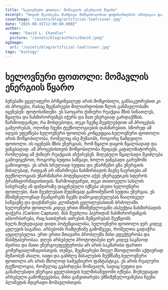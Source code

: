 ```yaml
---
title: "ხელოვნური ფოთოლი: მომავლის ენერგიის წყარო"
excerpt: "როგორ შეიძლება მარტივი მოწყობილობით ფოტოსინთეზის იმიტაცია და სუფთა ენერგიის წარმოება. ეს არის სრულიად სუფთა და უნარჩენო გზა ენერგიის მისაღებად."
coverImage: "/assets/blog/artificial-leaf/cover.jpg"
date: "2025-08-15T12:00:00.000Z"
author:
  name: "David L. Chandler"
  picture: "/assets/blog/authors/david.jpeg"
ogImage:
  url: "/assets/blog/artificial-leaf/cover.jpg"
tags: "biology"
---
```


# ხელოვნური ფოთოლი: მომავლის ენერგიის წყარო

ბუნებაში ყველაფერი ბრწყინვალედ არის მოწყობილი, განსაკუთრებით კი ის პროცესი, რასაც მცენარეები მილიარდობით წლის განმავლობაში იყენებენ: ფოტოსინთეზი. ეს საოცარი ქიმიური რეაქცია მზის სინათლეს, წყალსა და ნახშირორჟანგს იჭერს და მათ ენერგიად გარდაქმნის. წარმოიდგინეთ, რა მოხდებოდა, თუკი ჩვენც შევძლებდით ამ პროცესის გამეორებას, ოღონდ ჩვენი ტექნოლოგიების დახმარებით. სწორედ ამ იდეას ეფუძნება ხელოვნური ფოთლის კონცეფცია.ხელოვნური ფოთოლი არის მოწყობილობა, რომელიც ისე მუშაობს, როგორც ნამდვილი ფოთოლი. ის იყენებს მზის ენერგიას, რომ წყალი დაყოს წყალბადად და ჟანგბადად. ამ პროცესისთვის მოწყობილობა შეიცავს კატალიზატორებს, რომლებიც ამ ქიმიურ რეაქციას აჩქარებენ. მიღებული წყალბადი შეიძლება გამოვიყენოთ, როგორც სუფთა საწვავი, ხოლო ჟანგბადი გარემოში გამოიყოფა. ეს არის სრულიად სუფთა და უნარჩენო გზა ენერგიის მისაღებად, რადგან არ იწარმოება ნახშირბადის მავნე ნაერთები.ამ ტექნოლოგიას უზარმაზარი პოტენციალი აქვს ენერგეტიკის სფეროს ტრანსფორმაციისთვის. წარმოიდგინეთ, თუკი თითოეული სახლის სახურავზე ან ფანჯარაზე დაყენებული იქნება ასეთი ხელოვნური ფოთლები, მათ შეეძლებათ მუდმივად გამოიმუშაონ სუფთა ენერგია. ეს მნიშვნელოვნად შეამცირებს ჩვენს დამოკიდებულებას წიაღისეულ საწვავზე და დაეხმარება კლიმატის ცვლილებასთან ბრძოლაში. ხელოვნური ფოთლის კიდევ ერთი მნიშვნელოვანი ასპექტია ნახშირბადის დაჭერა (Carbon Capture). მას შეუძლია ჰაერიდან ნახშირორჟანგის აბსორბირება, რაც სათბურის აირების შემცირებას შეუწყობს ხელს.მიუხედავად დიდი პოტენციალისა, ხელოვნური ფოთოლი ჯერ კიდევ კვლევის საგანია. არსებობს რამდენიმე გამოწვევა, რომელთა გადაჭრა აუცილებელია. ერთ-ერთი მთავარი პრობლემა მისი ეფექტურობა და მასშტაბურობაა. დღეს არსებული პროტოტიპები ჯერ კიდევ საკმაოდ ძვირია და მათი ენერგოეფექტურობა არ არის საკმარისი ფართო კომერციალიზაციისთვის. თუმცა, მეცნიერები მთელ მსოფლიოში აქტიურად მუშაობენ ახალი, იაფი და გამძლე მასალების შექმნაზე.ხელოვნური ფოთოლი არ არის მხოლოდ სამეცნიერო ფანტასტიკა. ეს არის რეალური ტექნოლოგია, რომელიც გვპირდება მომავალს, სადაც სუფთა და განახლებადი ენერგია ყველასთვის ხელმისაწვდომი იქნება. მიუხედავად არსებული გამოწვევებისა, მისი განვითარება უმნიშვნელოვანესია ჩვენი პლანეტის მდგრადი მომავლისთვის.
